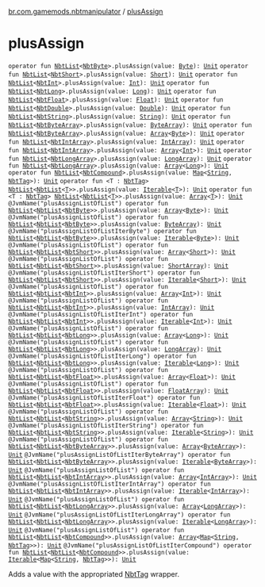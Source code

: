 [br.com.gamemods.nbtmanipulator](index.md) / [plusAssign](./plus-assign.md)

# plusAssign

`operator fun `[`NbtList`](-nbt-list/index.md)`<`[`NbtByte`](-nbt-byte/index.md)`>.plusAssign(value: `[`Byte`](https://kotlinlang.org/api/latest/jvm/stdlib/kotlin/-byte/index.html)`): `[`Unit`](https://kotlinlang.org/api/latest/jvm/stdlib/kotlin/-unit/index.html)
`operator fun `[`NbtList`](-nbt-list/index.md)`<`[`NbtShort`](-nbt-short/index.md)`>.plusAssign(value: `[`Short`](https://kotlinlang.org/api/latest/jvm/stdlib/kotlin/-short/index.html)`): `[`Unit`](https://kotlinlang.org/api/latest/jvm/stdlib/kotlin/-unit/index.html)
`operator fun `[`NbtList`](-nbt-list/index.md)`<`[`NbtInt`](-nbt-int/index.md)`>.plusAssign(value: `[`Int`](https://kotlinlang.org/api/latest/jvm/stdlib/kotlin/-int/index.html)`): `[`Unit`](https://kotlinlang.org/api/latest/jvm/stdlib/kotlin/-unit/index.html)
`operator fun `[`NbtList`](-nbt-list/index.md)`<`[`NbtLong`](-nbt-long/index.md)`>.plusAssign(value: `[`Long`](https://kotlinlang.org/api/latest/jvm/stdlib/kotlin/-long/index.html)`): `[`Unit`](https://kotlinlang.org/api/latest/jvm/stdlib/kotlin/-unit/index.html)
`operator fun `[`NbtList`](-nbt-list/index.md)`<`[`NbtFloat`](-nbt-float/index.md)`>.plusAssign(value: `[`Float`](https://kotlinlang.org/api/latest/jvm/stdlib/kotlin/-float/index.html)`): `[`Unit`](https://kotlinlang.org/api/latest/jvm/stdlib/kotlin/-unit/index.html)
`operator fun `[`NbtList`](-nbt-list/index.md)`<`[`NbtDouble`](-nbt-double/index.md)`>.plusAssign(value: `[`Double`](https://kotlinlang.org/api/latest/jvm/stdlib/kotlin/-double/index.html)`): `[`Unit`](https://kotlinlang.org/api/latest/jvm/stdlib/kotlin/-unit/index.html)
`operator fun `[`NbtList`](-nbt-list/index.md)`<`[`NbtString`](-nbt-string/index.md)`>.plusAssign(value: `[`String`](https://kotlinlang.org/api/latest/jvm/stdlib/kotlin/-string/index.html)`): `[`Unit`](https://kotlinlang.org/api/latest/jvm/stdlib/kotlin/-unit/index.html)
`operator fun `[`NbtList`](-nbt-list/index.md)`<`[`NbtByteArray`](-nbt-byte-array/index.md)`>.plusAssign(value: `[`ByteArray`](https://kotlinlang.org/api/latest/jvm/stdlib/kotlin/-byte-array/index.html)`): `[`Unit`](https://kotlinlang.org/api/latest/jvm/stdlib/kotlin/-unit/index.html)
`operator fun `[`NbtList`](-nbt-list/index.md)`<`[`NbtByteArray`](-nbt-byte-array/index.md)`>.plusAssign(value: `[`Array`](https://kotlinlang.org/api/latest/jvm/stdlib/kotlin/-array/index.html)`<`[`Byte`](https://kotlinlang.org/api/latest/jvm/stdlib/kotlin/-byte/index.html)`>): `[`Unit`](https://kotlinlang.org/api/latest/jvm/stdlib/kotlin/-unit/index.html)
`operator fun `[`NbtList`](-nbt-list/index.md)`<`[`NbtIntArray`](-nbt-int-array/index.md)`>.plusAssign(value: `[`IntArray`](https://kotlinlang.org/api/latest/jvm/stdlib/kotlin/-int-array/index.html)`): `[`Unit`](https://kotlinlang.org/api/latest/jvm/stdlib/kotlin/-unit/index.html)
`operator fun `[`NbtList`](-nbt-list/index.md)`<`[`NbtIntArray`](-nbt-int-array/index.md)`>.plusAssign(value: `[`Array`](https://kotlinlang.org/api/latest/jvm/stdlib/kotlin/-array/index.html)`<`[`Int`](https://kotlinlang.org/api/latest/jvm/stdlib/kotlin/-int/index.html)`>): `[`Unit`](https://kotlinlang.org/api/latest/jvm/stdlib/kotlin/-unit/index.html)
`operator fun `[`NbtList`](-nbt-list/index.md)`<`[`NbtLongArray`](-nbt-long-array/index.md)`>.plusAssign(value: `[`LongArray`](https://kotlinlang.org/api/latest/jvm/stdlib/kotlin/-long-array/index.html)`): `[`Unit`](https://kotlinlang.org/api/latest/jvm/stdlib/kotlin/-unit/index.html)
`operator fun `[`NbtList`](-nbt-list/index.md)`<`[`NbtLongArray`](-nbt-long-array/index.md)`>.plusAssign(value: `[`Array`](https://kotlinlang.org/api/latest/jvm/stdlib/kotlin/-array/index.html)`<`[`Long`](https://kotlinlang.org/api/latest/jvm/stdlib/kotlin/-long/index.html)`>): `[`Unit`](https://kotlinlang.org/api/latest/jvm/stdlib/kotlin/-unit/index.html)
`operator fun `[`NbtList`](-nbt-list/index.md)`<`[`NbtCompound`](-nbt-compound/index.md)`>.plusAssign(value: `[`Map`](https://kotlinlang.org/api/latest/jvm/stdlib/kotlin.collections/-map/index.html)`<`[`String`](https://kotlinlang.org/api/latest/jvm/stdlib/kotlin/-string/index.html)`, `[`NbtTag`](-nbt-tag/index.md)`>): `[`Unit`](https://kotlinlang.org/api/latest/jvm/stdlib/kotlin/-unit/index.html)
`operator fun <T : `[`NbtTag`](-nbt-tag/index.md)`> `[`NbtList`](-nbt-list/index.md)`<`[`NbtList`](-nbt-list/index.md)`<`[`T`](plus-assign.md#T)`>>.plusAssign(value: `[`Iterable`](https://kotlinlang.org/api/latest/jvm/stdlib/kotlin.collections/-iterable/index.html)`<`[`T`](plus-assign.md#T)`>): `[`Unit`](https://kotlinlang.org/api/latest/jvm/stdlib/kotlin/-unit/index.html)
`operator fun <T : `[`NbtTag`](-nbt-tag/index.md)`> `[`NbtList`](-nbt-list/index.md)`<`[`NbtList`](-nbt-list/index.md)`<`[`T`](plus-assign.md#T)`>>.plusAssign(value: `[`Array`](https://kotlinlang.org/api/latest/jvm/stdlib/kotlin/-array/index.html)`<`[`T`](plus-assign.md#T)`>): `[`Unit`](https://kotlinlang.org/api/latest/jvm/stdlib/kotlin/-unit/index.html)
`@JvmName("plusAssignListOfList") operator fun `[`NbtList`](-nbt-list/index.md)`<`[`NbtList`](-nbt-list/index.md)`<`[`NbtByte`](-nbt-byte/index.md)`>>.plusAssign(value: `[`Array`](https://kotlinlang.org/api/latest/jvm/stdlib/kotlin/-array/index.html)`<`[`Byte`](https://kotlinlang.org/api/latest/jvm/stdlib/kotlin/-byte/index.html)`>): `[`Unit`](https://kotlinlang.org/api/latest/jvm/stdlib/kotlin/-unit/index.html)
`@JvmName("plusAssignListOfList") operator fun `[`NbtList`](-nbt-list/index.md)`<`[`NbtList`](-nbt-list/index.md)`<`[`NbtByte`](-nbt-byte/index.md)`>>.plusAssign(value: `[`ByteArray`](https://kotlinlang.org/api/latest/jvm/stdlib/kotlin/-byte-array/index.html)`): `[`Unit`](https://kotlinlang.org/api/latest/jvm/stdlib/kotlin/-unit/index.html)
`@JvmName("plusAssignListOfListIterByte") operator fun `[`NbtList`](-nbt-list/index.md)`<`[`NbtList`](-nbt-list/index.md)`<`[`NbtByte`](-nbt-byte/index.md)`>>.plusAssign(value: `[`Iterable`](https://kotlinlang.org/api/latest/jvm/stdlib/kotlin.collections/-iterable/index.html)`<`[`Byte`](https://kotlinlang.org/api/latest/jvm/stdlib/kotlin/-byte/index.html)`>): `[`Unit`](https://kotlinlang.org/api/latest/jvm/stdlib/kotlin/-unit/index.html)
`@JvmName("plusAssignListOfList") operator fun `[`NbtList`](-nbt-list/index.md)`<`[`NbtList`](-nbt-list/index.md)`<`[`NbtShort`](-nbt-short/index.md)`>>.plusAssign(value: `[`Array`](https://kotlinlang.org/api/latest/jvm/stdlib/kotlin/-array/index.html)`<`[`Short`](https://kotlinlang.org/api/latest/jvm/stdlib/kotlin/-short/index.html)`>): `[`Unit`](https://kotlinlang.org/api/latest/jvm/stdlib/kotlin/-unit/index.html)
`@JvmName("plusAssignListOfList") operator fun `[`NbtList`](-nbt-list/index.md)`<`[`NbtList`](-nbt-list/index.md)`<`[`NbtShort`](-nbt-short/index.md)`>>.plusAssign(value: `[`ShortArray`](https://kotlinlang.org/api/latest/jvm/stdlib/kotlin/-short-array/index.html)`): `[`Unit`](https://kotlinlang.org/api/latest/jvm/stdlib/kotlin/-unit/index.html)
`@JvmName("plusAssignListOfListIterShort") operator fun `[`NbtList`](-nbt-list/index.md)`<`[`NbtList`](-nbt-list/index.md)`<`[`NbtShort`](-nbt-short/index.md)`>>.plusAssign(value: `[`Iterable`](https://kotlinlang.org/api/latest/jvm/stdlib/kotlin.collections/-iterable/index.html)`<`[`Short`](https://kotlinlang.org/api/latest/jvm/stdlib/kotlin/-short/index.html)`>): `[`Unit`](https://kotlinlang.org/api/latest/jvm/stdlib/kotlin/-unit/index.html)
`@JvmName("plusAssignListOfList") operator fun `[`NbtList`](-nbt-list/index.md)`<`[`NbtList`](-nbt-list/index.md)`<`[`NbtInt`](-nbt-int/index.md)`>>.plusAssign(value: `[`Array`](https://kotlinlang.org/api/latest/jvm/stdlib/kotlin/-array/index.html)`<`[`Int`](https://kotlinlang.org/api/latest/jvm/stdlib/kotlin/-int/index.html)`>): `[`Unit`](https://kotlinlang.org/api/latest/jvm/stdlib/kotlin/-unit/index.html)
`@JvmName("plusAssignListOfList") operator fun `[`NbtList`](-nbt-list/index.md)`<`[`NbtList`](-nbt-list/index.md)`<`[`NbtInt`](-nbt-int/index.md)`>>.plusAssign(value: `[`IntArray`](https://kotlinlang.org/api/latest/jvm/stdlib/kotlin/-int-array/index.html)`): `[`Unit`](https://kotlinlang.org/api/latest/jvm/stdlib/kotlin/-unit/index.html)
`@JvmName("plusAssignListOfListIterInt") operator fun `[`NbtList`](-nbt-list/index.md)`<`[`NbtList`](-nbt-list/index.md)`<`[`NbtInt`](-nbt-int/index.md)`>>.plusAssign(value: `[`Iterable`](https://kotlinlang.org/api/latest/jvm/stdlib/kotlin.collections/-iterable/index.html)`<`[`Int`](https://kotlinlang.org/api/latest/jvm/stdlib/kotlin/-int/index.html)`>): `[`Unit`](https://kotlinlang.org/api/latest/jvm/stdlib/kotlin/-unit/index.html)
`@JvmName("plusAssignListOfList") operator fun `[`NbtList`](-nbt-list/index.md)`<`[`NbtList`](-nbt-list/index.md)`<`[`NbtLong`](-nbt-long/index.md)`>>.plusAssign(value: `[`Array`](https://kotlinlang.org/api/latest/jvm/stdlib/kotlin/-array/index.html)`<`[`Long`](https://kotlinlang.org/api/latest/jvm/stdlib/kotlin/-long/index.html)`>): `[`Unit`](https://kotlinlang.org/api/latest/jvm/stdlib/kotlin/-unit/index.html)
`@JvmName("plusAssignListOfList") operator fun `[`NbtList`](-nbt-list/index.md)`<`[`NbtList`](-nbt-list/index.md)`<`[`NbtLong`](-nbt-long/index.md)`>>.plusAssign(value: `[`LongArray`](https://kotlinlang.org/api/latest/jvm/stdlib/kotlin/-long-array/index.html)`): `[`Unit`](https://kotlinlang.org/api/latest/jvm/stdlib/kotlin/-unit/index.html)
`@JvmName("plusAssignListOfListIterLong") operator fun `[`NbtList`](-nbt-list/index.md)`<`[`NbtList`](-nbt-list/index.md)`<`[`NbtLong`](-nbt-long/index.md)`>>.plusAssign(value: `[`Iterable`](https://kotlinlang.org/api/latest/jvm/stdlib/kotlin.collections/-iterable/index.html)`<`[`Long`](https://kotlinlang.org/api/latest/jvm/stdlib/kotlin/-long/index.html)`>): `[`Unit`](https://kotlinlang.org/api/latest/jvm/stdlib/kotlin/-unit/index.html)
`@JvmName("plusAssignListOfList") operator fun `[`NbtList`](-nbt-list/index.md)`<`[`NbtList`](-nbt-list/index.md)`<`[`NbtFloat`](-nbt-float/index.md)`>>.plusAssign(value: `[`Array`](https://kotlinlang.org/api/latest/jvm/stdlib/kotlin/-array/index.html)`<`[`Float`](https://kotlinlang.org/api/latest/jvm/stdlib/kotlin/-float/index.html)`>): `[`Unit`](https://kotlinlang.org/api/latest/jvm/stdlib/kotlin/-unit/index.html)
`@JvmName("plusAssignListOfList") operator fun `[`NbtList`](-nbt-list/index.md)`<`[`NbtList`](-nbt-list/index.md)`<`[`NbtFloat`](-nbt-float/index.md)`>>.plusAssign(value: `[`FloatArray`](https://kotlinlang.org/api/latest/jvm/stdlib/kotlin/-float-array/index.html)`): `[`Unit`](https://kotlinlang.org/api/latest/jvm/stdlib/kotlin/-unit/index.html)
`@JvmName("plusAssignListOfListIterFloat") operator fun `[`NbtList`](-nbt-list/index.md)`<`[`NbtList`](-nbt-list/index.md)`<`[`NbtFloat`](-nbt-float/index.md)`>>.plusAssign(value: `[`Iterable`](https://kotlinlang.org/api/latest/jvm/stdlib/kotlin.collections/-iterable/index.html)`<`[`Float`](https://kotlinlang.org/api/latest/jvm/stdlib/kotlin/-float/index.html)`>): `[`Unit`](https://kotlinlang.org/api/latest/jvm/stdlib/kotlin/-unit/index.html)
`@JvmName("plusAssignListOfList") operator fun `[`NbtList`](-nbt-list/index.md)`<`[`NbtList`](-nbt-list/index.md)`<`[`NbtString`](-nbt-string/index.md)`>>.plusAssign(value: `[`Array`](https://kotlinlang.org/api/latest/jvm/stdlib/kotlin/-array/index.html)`<`[`String`](https://kotlinlang.org/api/latest/jvm/stdlib/kotlin/-string/index.html)`>): `[`Unit`](https://kotlinlang.org/api/latest/jvm/stdlib/kotlin/-unit/index.html)
`@JvmName("plusAssignListOfListIterString") operator fun `[`NbtList`](-nbt-list/index.md)`<`[`NbtList`](-nbt-list/index.md)`<`[`NbtString`](-nbt-string/index.md)`>>.plusAssign(value: `[`Iterable`](https://kotlinlang.org/api/latest/jvm/stdlib/kotlin.collections/-iterable/index.html)`<`[`String`](https://kotlinlang.org/api/latest/jvm/stdlib/kotlin/-string/index.html)`>): `[`Unit`](https://kotlinlang.org/api/latest/jvm/stdlib/kotlin/-unit/index.html)
`@JvmName("plusAssignListOfList") operator fun `[`NbtList`](-nbt-list/index.md)`<`[`NbtList`](-nbt-list/index.md)`<`[`NbtByteArray`](-nbt-byte-array/index.md)`>>.plusAssign(value: `[`Array`](https://kotlinlang.org/api/latest/jvm/stdlib/kotlin/-array/index.html)`<`[`ByteArray`](https://kotlinlang.org/api/latest/jvm/stdlib/kotlin/-byte-array/index.html)`>): `[`Unit`](https://kotlinlang.org/api/latest/jvm/stdlib/kotlin/-unit/index.html)
`@JvmName("plusAssignListOfListIterByteArray") operator fun `[`NbtList`](-nbt-list/index.md)`<`[`NbtList`](-nbt-list/index.md)`<`[`NbtByteArray`](-nbt-byte-array/index.md)`>>.plusAssign(value: `[`Iterable`](https://kotlinlang.org/api/latest/jvm/stdlib/kotlin.collections/-iterable/index.html)`<`[`ByteArray`](https://kotlinlang.org/api/latest/jvm/stdlib/kotlin/-byte-array/index.html)`>): `[`Unit`](https://kotlinlang.org/api/latest/jvm/stdlib/kotlin/-unit/index.html)
`@JvmName("plusAssignListOfList") operator fun `[`NbtList`](-nbt-list/index.md)`<`[`NbtList`](-nbt-list/index.md)`<`[`NbtIntArray`](-nbt-int-array/index.md)`>>.plusAssign(value: `[`Array`](https://kotlinlang.org/api/latest/jvm/stdlib/kotlin/-array/index.html)`<`[`IntArray`](https://kotlinlang.org/api/latest/jvm/stdlib/kotlin/-int-array/index.html)`>): `[`Unit`](https://kotlinlang.org/api/latest/jvm/stdlib/kotlin/-unit/index.html)
`@JvmName("plusAssignListOfListIterIntArray") operator fun `[`NbtList`](-nbt-list/index.md)`<`[`NbtList`](-nbt-list/index.md)`<`[`NbtIntArray`](-nbt-int-array/index.md)`>>.plusAssign(value: `[`Iterable`](https://kotlinlang.org/api/latest/jvm/stdlib/kotlin.collections/-iterable/index.html)`<`[`IntArray`](https://kotlinlang.org/api/latest/jvm/stdlib/kotlin/-int-array/index.html)`>): `[`Unit`](https://kotlinlang.org/api/latest/jvm/stdlib/kotlin/-unit/index.html)
`@JvmName("plusAssignListOfList") operator fun `[`NbtList`](-nbt-list/index.md)`<`[`NbtList`](-nbt-list/index.md)`<`[`NbtLongArray`](-nbt-long-array/index.md)`>>.plusAssign(value: `[`Array`](https://kotlinlang.org/api/latest/jvm/stdlib/kotlin/-array/index.html)`<`[`LongArray`](https://kotlinlang.org/api/latest/jvm/stdlib/kotlin/-long-array/index.html)`>): `[`Unit`](https://kotlinlang.org/api/latest/jvm/stdlib/kotlin/-unit/index.html)
`@JvmName("plusAssignListOfListIterLongArray") operator fun `[`NbtList`](-nbt-list/index.md)`<`[`NbtList`](-nbt-list/index.md)`<`[`NbtLongArray`](-nbt-long-array/index.md)`>>.plusAssign(value: `[`Iterable`](https://kotlinlang.org/api/latest/jvm/stdlib/kotlin.collections/-iterable/index.html)`<`[`LongArray`](https://kotlinlang.org/api/latest/jvm/stdlib/kotlin/-long-array/index.html)`>): `[`Unit`](https://kotlinlang.org/api/latest/jvm/stdlib/kotlin/-unit/index.html)
`@JvmName("plusAssignListOfList") operator fun `[`NbtList`](-nbt-list/index.md)`<`[`NbtList`](-nbt-list/index.md)`<`[`NbtCompound`](-nbt-compound/index.md)`>>.plusAssign(value: `[`Array`](https://kotlinlang.org/api/latest/jvm/stdlib/kotlin/-array/index.html)`<`[`Map`](https://kotlinlang.org/api/latest/jvm/stdlib/kotlin.collections/-map/index.html)`<`[`String`](https://kotlinlang.org/api/latest/jvm/stdlib/kotlin/-string/index.html)`, `[`NbtTag`](-nbt-tag/index.md)`>>): `[`Unit`](https://kotlinlang.org/api/latest/jvm/stdlib/kotlin/-unit/index.html)
`@JvmName("plusAssignListOfListIterCompound") operator fun `[`NbtList`](-nbt-list/index.md)`<`[`NbtList`](-nbt-list/index.md)`<`[`NbtCompound`](-nbt-compound/index.md)`>>.plusAssign(value: `[`Iterable`](https://kotlinlang.org/api/latest/jvm/stdlib/kotlin.collections/-iterable/index.html)`<`[`Map`](https://kotlinlang.org/api/latest/jvm/stdlib/kotlin.collections/-map/index.html)`<`[`String`](https://kotlinlang.org/api/latest/jvm/stdlib/kotlin/-string/index.html)`, `[`NbtTag`](-nbt-tag/index.md)`>>): `[`Unit`](https://kotlinlang.org/api/latest/jvm/stdlib/kotlin/-unit/index.html)

Adds a value with the appropriated [NbtTag](-nbt-tag/index.md) wrapper.

